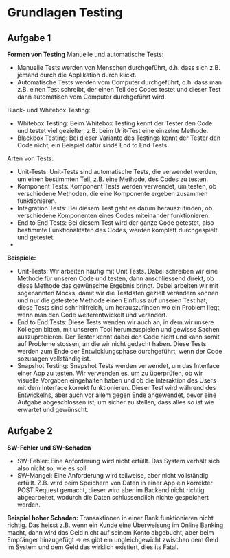 # Grundlagen Testing
## Aufgabe 1
**Formen von Testing**
Manuelle und automatische Tests:
- Manuelle Tests werden von Menschen durchgeführt, d.h. dass sich z.B. jemand durch die Applikation durch klickt.
- Automatische Tests werden vom Computer durchgeführt, d.h. dass man z.B. einen Test schreibt, der einen Teil des Codes testet und dieser Test dann automatisch vom Computer durchgeführt wird.

Black- und Whitebox Testing:
- Whitebox Testing: Beim Whitebox Testing kennt der Tester den Code und testet viel gezielter, z.B. beim Unit-Test eine einzelne Methode.
- Blackbox Testing: Bei dieser Variante des Testings kennt der Tester den Code nicht, ein Beispiel dafür sindé End to End Tests

Arten von Tests:
- Unit-Tests: Unit-Tests sind automatische Tests, die verwendet werden, um einen bestimmten Teil, z.B. eine Methode, des Codes zu testen.
- Komponent Tests: Komponent Tests werden verwendet, um testen, ob verschiedene Methoden, die eine Komponente ergeben zusammen funktionieren.
- Integration Tests: Bei diesem Test geht es darum herauszufinden, ob verschiedene Komponenten eines Codes miteinander funktionieren. 
- End to End Tests: Bei diesem Test wird der ganze Code getestet, also bestimmte Funktionalitäten des Codes, werden komplett durchgespielt und getestet.
- 
**Beispiele:**
- Unit-Tests: Wir arbeiten häufig mit Unit Tests. Dabei schreiben wir eine Methode für unseren Code und testen, dann anschliessend direkt, ob diese Methode das gewünschte Ergebnis bringt. Dabei arbeiten wir mit sogenannten Mocks, damit wir die Testdaten gezielt verändern können und nur die getestete Methode einen Einfluss auf unseren Test hat, diese Tests sind sehr hilfreich, um herauszufinden wo ein Problem liegt, wenn man den Code weiterentwickelt und verändert.
- End to End Tests: Diese Tests wenden wir auch an, in dem wir unsere Kollegen bitten, mit unserem Tool herumzuspielen und gewisse Sachen auszuprobieren. Der Tester kennt dabei den Code nicht und kann somit auf Probleme stossen, an die wir nicht gedacht haben. Diese Tests werden zum Ende der Entwicklungsphase durchgeführt, wenn der Code sozusagen vollständig ist.
- Snapshot Testing: Snapshot Tests werden verwendet, um das Interface einer App zu testen. Wir verwenden es, um zu überprüfen, ob wir visuelle Vorgaben eingehalten haben und ob die Interaktion des Users mit dem Interface korrekt funktionieren. Dieser Test wird während des Entwickelns, aber auch vor allem gegen Ende angewendet, bevor eine Aufgabe abgeschlossen ist, um sicher zu stellen, dass alles so ist wie erwartet und gewünscht.

## Aufgabe 2
**SW-Fehler und SW-Schaden**
- SW-Fehler: Eine Anforderung wird nicht erfüllt. Das System verhält sich also nicht so, wie es soll.
- SW-Mangel: Eine Anforderung wird teilweise, aber nicht vollständig erfüllt. Z.B. wird beim Speichern von Daten in einer App ein korrekter POST Request gemacht, dieser wird aber im Backend nicht richtig abgearbeitet, wodurch die Daten schlussendlich nichte gespeichert werden.

**Beispiel hoher Schaden:**
Transaktionen in einer Bank funktionieren nicht richtig. Das heisst z.B. wenn ein Kunde eine Überweisung im Online Banking macht, dann wird das Geld nicht auf seinem Konto abgebucht, aber beim Empfänger hinzugefügt -> es gibt ein ungleichgewicht zwischen dem Geld im System und dem Geld das wirklich existiert, dies its Fatal.
